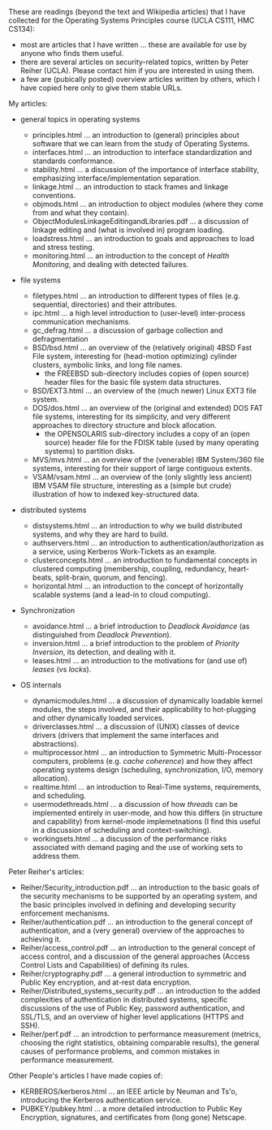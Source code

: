 These are readings (beyond the text and Wikipedia articles) that I have
collected for the Operating Systems Principles course (UCLA CS111, HMC CS134):
 - most are articles that I have written ... these are available for use by 
   anyone who finds them useful.
 - there are several articles on security-related topics, written by Peter Reiher
   (UCLA).  Please contact him if you are interested in using them.
 - a few are (pubically posted) overview articles written by others, which I 
   have copied here only to give them stable URLs.

My articles:

 - general topics in operating systems
   - principles.html ... an introduction to (general) principles about
     software that we can learn from the study of Operating Systems.
   - interfaces.html ... an introduction to interface standardization and
     standards conformance.
   - stability.html ... a discussion of the importance of interface stability,
     emphasizing interface/implementation separation.
   - linkage.html ... an introduction to stack frames and linkage conventions.
   - objmods.html ... an introduction to object modules (where they come from
     and what they contain).
   - ObjectModulesLinkageEditingandLibraries.pdf ... a discussion of linkage
     editing and (what is involved in) program loading.
   - loadstress.html ... an introduction to goals and approaches to load and stress testing.
   - monitoring.html ... an introduction to the concept of *Health Monitoring*,
     and dealing with detected failures.

 - file systems
   - filetypes.html ... an introduction to different types of files (e.g.
     sequential, directories) and their attributes.
   - ipc.html ... a high level introduction to (user-level) inter-process
     communication mechanisms.
   - gc_defrag.html ... a discussion of garbage collection and defragmentation
   - BSD/bsd.html ... an overview of the (relatively original) 4BSD Fast File system,
     interesting for (head-motion optimizing) cylinder clusters, symbolic links, and
     long file names.
     - the FREEBSD sub-directory includes copies of (open source) header files for
       the basic file system data structures.
   - BSD/EXT3.html ... an overview of the (much newer) Linux EXT3 file system.
   - DOS/dos.html ... an overview of the (original and extended) DOS FAT file systems,
     interesting for its simplicity, and very different approaches to directory 
     structure and block allocation.
     - the OPENSOLARIS sub-directory includes a copy of an (open source) header
       file for the FDISK table (used by many operating systems) to partition disks.
   - MVS/mvs.html ... an overview of the (venerable) IBM System/360 file systems,
     interesting for their support of large contiguous extents.
   - VSAM/vsam.html ... an overview of the (only slightly less ancient) IBM VSAM
     file structure, interesting as a (simple but crude) illustration of how to
     indexed key-structured data.

 - distributed systems
   - distsystems.html ... an introduction to why we build distributed systems,
     and why they are hard to build.
   - authservers.html ... an introduction to authentication/authorization as a 
     service, using Kerberos Work-Tickets as an example.
   - clusterconcepts.html ... an introduction to fundamental concepts in clustered
     computing (membership, coupling, redundancy, heart-beats, split-brain, quorum,
     and fencing).
   - horizontal.html ... an introduction to the concept of horizontally scalable
     systems (and a lead-in to cloud computing).

 - Synchronization
   - avoidance.html ... a brief introduction to *Deadlock Avoidance* (as distinguished
     from *Deadlock Prevention*).
   - inversion.html ... a brief introduction to the problem of *Priority Inversion*,
     its detection, and dealing with it.
   - leases.html ... an introduction to the motivations for (and use of) *leases* (vs *locks*).

 - OS internals
   - dynamicmodules.html ... a discussion of dynamically loadable kernel
     modules, the steps involved, and their applicability to hot-plugging
     and other dynamically loaded services.
   - driverclasses.html ... a discussion of (UNIX) classes of device drivers
     (drivers that implement the same interfaces and abstractions).
   - multiprocessor.html ... an introduction to Symmetric Multi-Processor
     computers, problems (e.g. *cache coherence*) and how they affect
     operating systems design (scheduling, synchronization, I/O, memory allocation).
   - realtime.html ... an introduction to Real-Time systems, requirements, and scheduling.
   - usermodethreads.html ... a discussion of how *threads* can be implemented
     entirely in user-mode, and how this differs (in structure and capability) from
     kernel-mode implemetnations (I find this useful in a discussion of scheduling
     and context-switching).
   - workingsets.html ... a discussion of the performance risks associated with
     demand paging and the use of working sets to address them.

Peter Reiher's articles:
 - Reiher/Security_introduction.pdf ... an introduction to the basic goals of the 
   security mechanisms to be supported by an operating system, and the basic
   principles involved in defining and developing security enforcement
   mechanisms.
 - Reiher/authentication.pdf ... an introduction to the general concept of
   authentication, and a (very general) overview of the approaches to achieving it.
 - Reiher/access_control.pdf ... an introduction to the general concept of
   access control, and a discussion of the general approaches (Access Control
   Lists and Capabilities) of defining its rules.
 - Reiher/cryptography.pdf ... a general introduction to symmetric and Public Key
   encryption, and at-rest data encryption.
 - Reiher/Distributed_systems_security.pdf ... an introduction to the added
   complexities of authentication in distributed systems, specific discussions
   of the use of Public Key, password authentication, and SSL/TLS, and an overview
   of higher level applications (HTTPS and SSH).
 - Reiher/perf.pdf ... an introdction to performance measurement (metrics,
   choosing the right statistics, obtaining comparable results), the general 
   causes of performance problems, and common mistakes in performance measurement.

Other People's articles I have made copies of:
 - KERBEROS/kerberos.html ... an IEEE article by Neuman and Ts'o, introducing
   the Kerberos authentication service.
 - PUBKEY/pubkey.html ... a more detailed introduction to Public Key Encryption,
   signatures, and certificates from (long gone) Netscape.
